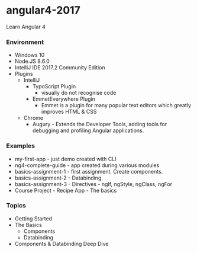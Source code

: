 # angular4-2017
Learn Angular 4

### Environment
- Windows 10
- Node.JS 8.6.0
- IntelliJ IDE 2017.2 Community Edition
- Plugins
	- IntelliJ
		- TypoScript Plugin 
			- visually do not recognise code
		- EmmetEverywhere Plugin
			- Emmet is a plugin for many popular text editors which greatly improves HTML & CSS 
	- Chrome
		- Augury - Extends the Developer Tools, adding tools for debugging and profiling Angular applications.

### Examples
- my-first-app - just demo created with CLI
- ng4-complete-guide - app created during various modules
- basics-assignment-1 - first assignment. Create components.
- basics-assignment-2 - Databinding
- basics-assignment-3 - Directives - ngIf, ngStyle, ngClass, ngFor
- Course Project - Recipe App - The basics


### Topics
- Getting Started
- The Basics
	- Components
	- Databinding
- Components & Databinding Deep Dive